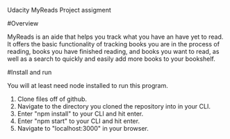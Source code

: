 Udacity MyReads Project assigment

#Overview

MyReads is an aide that helps you track what you have an have yet to read. It offers the basic functionality of tracking books you are in the process of reading, books you have finished reading, and books you want to read, as well as a search to quickly and easily add more books to your bookshelf.

#Install and run

You will at least need node installed to run this program.

1. Clone files off of github.
2. Navigate to the directory you cloned the repository into in your CLI.
3. Enter "npm install" to your CLI and hit enter.
4. Enter "npm start" to your CLI and hit enter.
5. Navigate to "localhost:3000" in your browser.